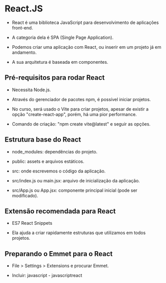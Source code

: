 # React.JS

- React é uma biblioteca JavaScript para desenvolvimento de aplicações front-end.

- A categoria dela é SPA (Single Page Application).

- Podemos criar uma aplicação com React, ou inserir em um projeto já em andamento.

- A sua arquitetura é baseada em componentes.

## Pré-requisitos para rodar React

- Necessita Node.js.

- Através do gerenciador de pacotes npm, é possível iniciar projetos.

- No curso, será usado o Vite para criar projetos, apesar de existir a opção "create-react-app", porém, há uma pior performance.

- Comando de criação: "npm create vite@latest" e seguir as opções.

## Estrutura base do React

- node_modules: dependências do projeto.

- public: assets e arquivos estáticos.

- src: onde escrevemos o código da aplicação.

- src/index.js ou main.jsx: arquivo de inicialização da aplicação.

- src/App.js ou App.jsx: componente principal inicial (pode ser modificado).

## Extensão recomendada para React

- ES7 React Snippets

- Ela ajuda a criar rapidamente estruturas que utilizamos em todos projetos.

## Preparando o Emmet para o React

- File > Settings > Extensions e procurar Emmet.

- Incluir: javascript - javascriptreact
